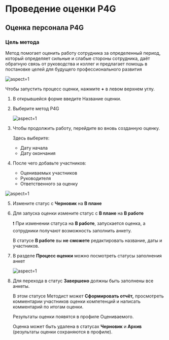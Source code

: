 # Проведение оценки P4G

## **Оценка персонала P4G**

### Цель метода

Метод помогает оценить работу сотрудника за определенный период, который определяет сильные и слабые стороны сотрудника, даёт обратную связь от руководства и коллег и предлагает помощь в постановке целей для будущего профессионального развития


 ![](/api/attachments.redirect?id=f21eda84-1a68-4c6d-96ae-e2943ff4658a "aspect=1")


Чтобы запустить процесс оценки, нажмите **+** в левом верхнем углу.

1. В открывшейся форме введите Название оценки.
2. Выберите метод P4G

    ![](/api/attachments.redirect?id=51bca114-26d2-4239-a9e1-daa526ea54b3 "aspect=1")
3. Чтобы продолжить работу, перейдите во вновь созданную оценку.

   Здесь выберите:
   - Дату начала
   - Дату окончания
4. После чего добавьте участников:
   - Оцениваемых участников
   - Руководителя
   - Ответственного за оценку

 ![](/api/attachments.redirect?id=758e6442-dd17-4c47-9815-6afdfadd5d4a "aspect=1")


5. Измените статус с **Черновик** на **В плане**  
6. Для запуска оценки измените статус с **В плане** на **В работе**

    ❗ При изменении статуса на **В работе**, запускается оценка, а сотрудники получают возможность заполнить анкету.

   В статусе **В работе** вы **не** **сможете** редактировать название, даты и участников.
7. В разделе **Процесс оценки** можно посмотреть статусы заполнения анкет 

    ![](/api/attachments.redirect?id=353df338-3de2-461a-b4d4-e38f0c314a07 "aspect=1")
8. Для перехода в статус **Завершено** должны быть заполнены все анкеты.

   В этом статусе Методист может **Сформировать отчёт,** просмотреть комментарии участников оценки компетенций и написать комментарий по итогам оценки.

   Результаты оценки появятся в профиле Оцениваемого.

   Оценка может быть удалена в статусах **Черновик** и **Архив** (результаты оценки сохраняются в профиле).

## 